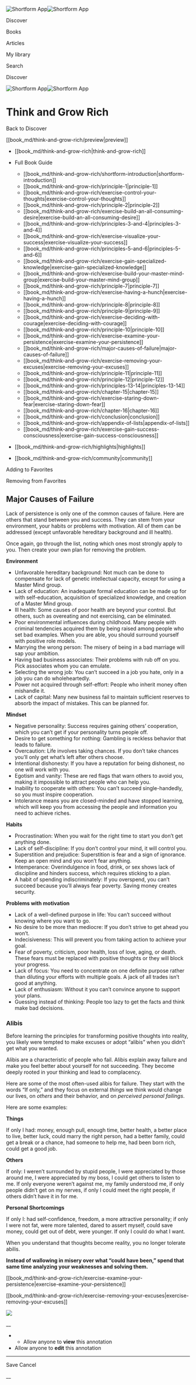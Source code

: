 ![Shortform App](/img/logo.36a2399e.svg)![Shortform App](/img/logo-dark.70c1b072.svg)

Discover

Books

Articles

My library

Search

Discover

![Shortform App](/img/logo.36a2399e.svg)![Shortform App](/img/logo-dark.70c1b072.svg)

# Think and Grow Rich

Back to Discover

[[book_md/think-and-grow-rich/preview|preview]]

  * [[book_md/think-and-grow-rich|think-and-grow-rich]]
  * Full Book Guide

    * [[book_md/think-and-grow-rich/shortform-introduction|shortform-introduction]]
    * [[book_md/think-and-grow-rich/principle-1|principle-1]]
    * [[book_md/think-and-grow-rich/exercise-control-your-thoughts|exercise-control-your-thoughts]]
    * [[book_md/think-and-grow-rich/principle-2|principle-2]]
    * [[book_md/think-and-grow-rich/exercise-build-an-all-consuming-desire|exercise-build-an-all-consuming-desire]]
    * [[book_md/think-and-grow-rich/principles-3-and-4|principles-3-and-4]]
    * [[book_md/think-and-grow-rich/exercise-visualize-your-success|exercise-visualize-your-success]]
    * [[book_md/think-and-grow-rich/principles-5-and-6|principles-5-and-6]]
    * [[book_md/think-and-grow-rich/exercise-gain-specialized-knowledge|exercise-gain-specialized-knowledge]]
    * [[book_md/think-and-grow-rich/exercise-build-your-master-mind-group|exercise-build-your-master-mind-group]]
    * [[book_md/think-and-grow-rich/principle-7|principle-7]]
    * [[book_md/think-and-grow-rich/exercise-having-a-hunch|exercise-having-a-hunch]]
    * [[book_md/think-and-grow-rich/principle-8|principle-8]]
    * [[book_md/think-and-grow-rich/principle-9|principle-9]]
    * [[book_md/think-and-grow-rich/exercise-deciding-with-courage|exercise-deciding-with-courage]]
    * [[book_md/think-and-grow-rich/principle-10|principle-10]]
    * [[book_md/think-and-grow-rich/exercise-examine-your-persistence|exercise-examine-your-persistence]]
    * [[book_md/think-and-grow-rich/major-causes-of-failure|major-causes-of-failure]]
    * [[book_md/think-and-grow-rich/exercise-removing-your-excuses|exercise-removing-your-excuses]]
    * [[book_md/think-and-grow-rich/principle-11|principle-11]]
    * [[book_md/think-and-grow-rich/principle-12|principle-12]]
    * [[book_md/think-and-grow-rich/principles-13-14|principles-13-14]]
    * [[book_md/think-and-grow-rich/chapter-15|chapter-15]]
    * [[book_md/think-and-grow-rich/exercise-staring-down-fear|exercise-staring-down-fear]]
    * [[book_md/think-and-grow-rich/chapter-16|chapter-16]]
    * [[book_md/think-and-grow-rich/conclusion|conclusion]]
    * [[book_md/think-and-grow-rich/appendix-of-lists|appendix-of-lists]]
    * [[book_md/think-and-grow-rich/exercise-gain-success-consciousness|exercise-gain-success-consciousness]]
  * [[book_md/think-and-grow-rich/highlights|highlights]]
  * [[book_md/think-and-grow-rich/community|community]]



Adding to Favorites 

Removing from Favorites 

## Major Causes of Failure

Lack of persistence is only one of the common causes of failure. Here are others that stand between you and success. They can stem from your environment, your habits or problems with motivation. All of them can be addressed (except unfavorable hereditary background and ill health).

Once again, go through the list, noting which ones most strongly apply to you. Then create your own plan for removing the problem.

**Environment**

  * Unfavorable hereditary background: Not much can be done to compensate for lack of genetic intellectual capacity, except for using a Master Mind group.
  * Lack of education: An inadequate formal education can be made up for with self-education, acquisition of specialized knowledge, and creation of a Master Mind group.
  * Ill health: Some causes of poor health are beyond your control. But others, such as overeating and not exercising, can be eliminated.
  * Poor environmental influences during childhood. Many people with criminal tendencies acquired them by being raised among people who set bad examples. When you are able, you should surround yourself with positive role models.
  * Marrying the wrong person: The misery of being in a bad marriage will sap your ambition.
  * Having bad business associates: Their problems with rub off on you. Pick associates whom you can emulate.
  * Selecting the wrong job: You can’t succeed in a job you hate, only in a job you can do wholeheartedly.
  * Power not acquired through self-effort: People who inherit money often mishandle it.
  * Lack of capital: Many new business fail to maintain sufficient reserves to absorb the impact of mistakes. This can be planned for.



**Mindset**

  * Negative personality: Success requires gaining others’ cooperation, which you can’t get if your personality turns people off.
  * Desire to get something for nothing: Gambling is reckless behavior that leads to failure.
  * Overcaution: Life involves taking chances. If you don’t take chances you’ll only get what’s left after others choose.
  * Intentional dishonesty: If you have a reputation for being dishonest, no one will work with you.
  * Egotism and vanity: These are red flags that warn others to avoid you, making it impossible to attract people who can help you.
  * Inability to cooperate with others: You can’t succeed single-handedly, so you must inspire cooperation.
  * Intolerance means you are closed-minded and have stopped learning, which will keep you from accessing the people and information you need to achieve riches.



**Habits**

  * Procrastination: When you wait for the right time to start you don’t get anything done.
  * Lack of self-discipline: If you don’t control your mind, it will control you.
  * Superstition and prejudice: Superstition is fear and a sign of ignorance. Keep an open mind and you won’t fear anything.
  * Intemperance: Overindulgence in food, drink, or sex shows lack of discipline and hinders success, which requires sticking to a plan.
  * A habit of spending indiscriminately: If you overspend, you can’t succeed because you’ll always fear poverty. Saving money creates security.



**Problems with motivation**

  * Lack of a well-defined purpose in life: You can’t succeed without knowing where you want to go.
  * No desire to be more than mediocre: If you don’t strive to get ahead you won’t.
  * Indecisiveness: This will prevent you from taking action to achieve your goal.
  * Fear of poverty, criticism, poor health, loss of love, aging, or death. These fears must be replaced with positive thoughts or they will block your progress.
  * Lack of focus: You need to concentrate on one definite purpose rather than diluting your efforts with multiple goals. A jack of all trades isn’t good at anything.
  * Lack of enthusiasm: Without it you can’t convince anyone to support your plans.
  * Guessing instead of thinking: People too lazy to get the facts and think make bad decisions.



### Alibis

Before learning the principles for transforming positive thoughts into reality, you likely were tempted to make excuses or adopt “alibis” when you didn’t get what you wanted.

Alibis are a characteristic of people who fail. Alibis explain away failure and make you feel better about yourself for not succeeding. They become deeply rooted in your thinking and lead to complacency.

Here are some of the most often-used alibis for failure. They start with the words “If only,” and they focus on external _things_ we think would change our lives, on _others_ and their behavior, and on _perceived personal failings_.

Here are some examples:

**Things**

If only I had: money, enough pull, enough time, better health, a better place to live, better luck, could marry the right person, had a better family, could get a break or a chance, had someone to help me, had been born rich, could get a good job.

**Others**

If only: I weren’t surrounded by stupid people, I were appreciated by those around me, I were appreciated by my boss, I could get others to listen to me. If only everyone weren’t against me, my family understood me, if only people didn’t get on my nerves, if only I could meet the right people, if others didn’t have it in for me.

**Personal Shortcomings**

If only I: had self-confidence, freedom, a more attractive personality; if only I were not fat, were more talented, dared to assert myself, could save money, could get out of debt, were younger. If only I could do what I want.

When you understand that thoughts become reality, you no longer tolerate abilis.

**Instead of wallowing in misery over what “could have been,” spend that same time analyzing your weaknesses and solving them.**

[[book_md/think-and-grow-rich/exercise-examine-your-persistence|exercise-examine-your-persistence]]

[[book_md/think-and-grow-rich/exercise-removing-your-excuses|exercise-removing-your-excuses]]

![](https://bat.bing.com/action/0?ti=56018282&Ver=2&mid=dd70c301-f96c-40ee-8f79-246e0e1a2c05&sid=48a964a0642711eeb2d9b36fc717f5e2&vid=48a9a1e0642711eebeaf23361361f0d4&vids=0&msclkid=N&pi=0&lg=en-US&sw=800&sh=600&sc=24&nwd=1&tl=Shortform%20%7C%20Book&p=https%3A%2F%2Fwww.shortform.com%2Fapp%2Fbook%2Fthink-and-grow-rich%2Fmajor-causes-of-failure&r=&lt=1175&evt=pageLoad&sv=1&rn=154254)

__

  *   * Allow anyone to **view** this annotation
  * Allow anyone to **edit** this annotation



* * *

Save Cancel

__



